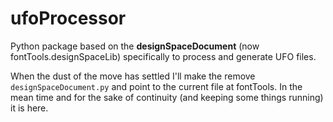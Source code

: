 # ufoProcessor
Python package based on the **designSpaceDocument** (now fontTools.designSpaceLib) specifically to process and generate UFO files.

When the dust of the move has settled I'll make the remove `designSpaceDocument.py` and point to the current file at fontTools. In the mean time and for the sake of continuity (and keeping some things running) it is here.

